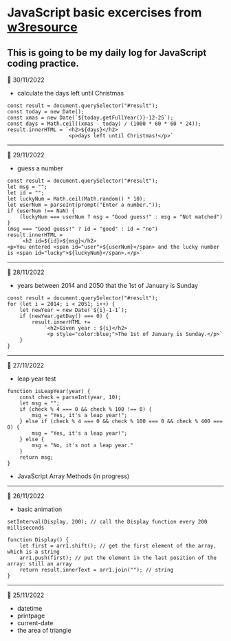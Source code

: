 # JavaScript basic excercises from [w3resource](https://www.w3resource.com/javascript-exercises/javascript-basic-exercises.php)
## This is going to be my daily log for JavaScript coding practice.


📅 30/11/2022
- calculate the days left until Christmas
```
const result = document.querySelector("#result");
const today = new Date();
const xmas = new Date(`${today.getFullYear()}-12-25`);
const days = Math.ceil((xmas - today) / (1000 * 60 * 60 * 24));
result.innerHTML = `<h2>${days}</h2>
                    <p>days left until Christmas!</p>`
```
<hr>

📅 29/11/2022
- guess a number
```
const result = document.querySelector("#result");
let msg = "";
let id = "";
let luckyNum = Math.ceil(Math.random() * 10);
let userNum = parseInt(prompt("Enter a number."));
if (userNum !== NaN) {
    (luckyNum === userNum ? msg = "Good guess!" : msg = "Not matched")
}
(msg === "Good guess!" ? id = "good" : id = "no")
result.innerHTML =
    `<h2 id=${id}>${msg}</h2> 
<p>You entered <span id="user">${userNum}</span> and the lucky number is <span id="lucky">${luckyNum}</span>.</p>`
```
<hr />

📅 28/11/2022
- years between 2014 and 2050 that the 1st of January is Sunday 
```
const result = document.querySelector("#result");
for (let i = 2014; i < 2051; i++) {
    let newYear = new Date(`${i}-1-1`);
    if (newYear.getDay() === 0) {
        result.innerHTML +=
            `<h2>Given year : ${i}</h2>
             <p style="color:blue;">The 1st of January is Sunday.</p>`
    }
}
```
<hr>

📅 27/11/2022
- leap year test
```
function isLeapYear(year) {
    const check = parseInt(year, 10);
    let msg = "";
    if (check % 4 === 0 && check % 100 !== 0) {
        msg = "Yes, it's a leap year!";
    } else if (check % 4 === 0 && check % 100 === 0 && check % 400 === 0) {
        msg = "Yes, it's a leap year!";
    } else {
        msg = "No, it's not a leap year."
    }
    return msg;
}
```
- JavaScript Array Methods (in progress)

<hr>

📅 26/11/2022
- basic animation

```
setInterval(Display, 200); // call the Display function every 200 milliseconds

function Display() {
    let first = arr1.shift(); // get the first element of the array, which is a string
    arr1.push(first); // put the element in the last position of the array: still an array  
    return result.innerText = arr1.join(""); // string
}
```

<hr>

📅 25/11/2022
- datetime
- printpage
- current-date
- the area of triangle
